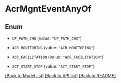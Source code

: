 # AcrMgntEventAnyOf

## Enum


* `UP_PATH_CHG` (value: `"UP_PATH_CHG"`)

* `ACR_MONITORING` (value: `"ACR_MONITORING"`)

* `ACR_FACILITATION` (value: `"ACR_FACILITATION"`)

* `ACT_START_STOP` (value: `"ACT_START_STOP"`)


[[Back to Model list]](../README.md#documentation-for-models) [[Back to API list]](../README.md#documentation-for-api-endpoints) [[Back to README]](../README.md)


